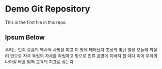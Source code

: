 # Demo Git Repository

This is the first file in this repo.

## Ipsum Below

우리는 민족 중흥의 역사적 사명을 띠고 이 땅에 태어났다
조상의 빛난 얼을 오늘에 되살려 안으로 자주 독립의 자세를 확립하고 밖으로 인류 공영에 이바지 할 때다
이에 우리의 나아갈 바를 밝혀 교육의 지표로 삼는다